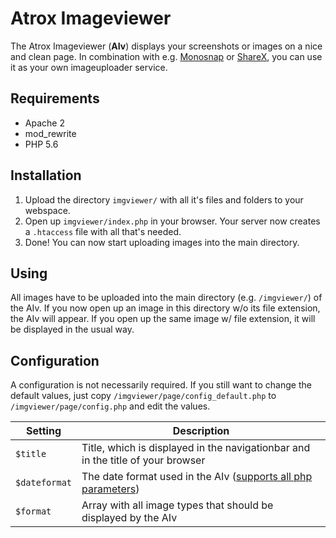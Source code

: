 Atrox Imageviewer
=================

The Atrox Imageviewer (**AIv**) displays your screenshots or images on a nice and clean page. In combination with e.g. [Monosnap](https://www.monosnap.com/) or [ShareX](https://getsharex.com/), you can use it as your own imageuploader service.


## Requirements ##
* Apache 2
* mod_rewrite
* PHP 5.6

## Installation ##
1. Upload the directory `imgviewer/` with all it's files and folders to your webspace.
2. Open up `imgviewer/index.php` in your browser. Your server now creates a `.htaccess` file with all that's needed.
3. Done! You can now start uploading images into the main directory.


## Using ##
All images have to be uploaded into the main directory (e.g. `/imgviewer/`) of the AIv. If you now open up an image in this directory w/o its file extension, the AIv will appear. If you open up the same image w/ file extension, it will be displayed in the usual way.


## Configuration ##
A configuration is not necessarily required. If you still want to change the default values, just copy `/imgviewer/page/config_default.php` to `/imgviewer/page/config.php` and edit the values.

| Setting       | Description |
|---------------|---------------|
| `$title`      | Title, which is displayed in the navigationbar and in the title of your browser |
| `$dateformat` | The date format used in the AIv ([supports all php parameters](http://php.net/manual/de/function.date.php#refsect1-function.date-parameters)) |
| `$format`     | Array with all image types that should be displayed by the AIv     |
